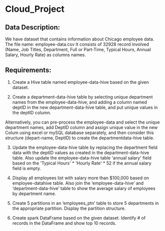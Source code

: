 # Cloud_Project

## Data Description:

We have dataset that contains information about Chicago employee data.
The file name: employee-data.csv
It consists of 32928 record involved (Name, Job Titles, Department, Full or Part-Time, Typical Hours, Annual Salary,
Hourly Rate) as columns names.

## Requirements:

1) Create a Hive table named employee-data-hive based on the given dataset.

2) Create a department-data-hive table by selecting unique department names from the
employee-data-hive,
and adding a column named deptID in the new department-data-hive table,
and put unique values in the deptID column.

Alternatively, you can pre-process the employee-data
and select the unique department names, add DeptID column and assign unique value in the new Colum using excel or mySQL database separately,
and then consider this structure (depart-name, DeptID) to create the departmentdata-hive table.

3) Update the employee-data-hive table by replacing the department field data with the
deptID values as created in the department-data-hive table.
Also update the employee-data-hive table 'annual salary' field based on the 'Typical
Hours' * 'Hourly Rate' * 52 if the annual salary field is empty.

4) Display all employees list with salary more than $100,000 based on employee-datahive table.
Also join the ‘employee-data-hive’ and ‘department-data-hive’ table to show the
average salary of employees by department name.

5) Create 5 partitions in an ‘employees_ptn’ table to store 5 departments in the
appropriate partition.
Display the partition structure.

6) Create spark DataFrame based on the given dataset.
 Identify # of records in the DataFrame
 and show top 10 records.
